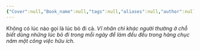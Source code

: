 ```yaml
---
{"Cover":null,"Book_name":null,"tags":null,"aliases":null,"author":null,"link":null,"dg-publish":true,"permalink":"/Book_ Reading 2024/Những câu nói hay trong sách/Những lúc bỏ đi/","dgPassFrontmatter":true,"noteIcon":"2","created":"2023-12-15T08:45:46.912+07:00","updated":"2023-12-21T17:56:41.153+07:00"}
---
```


Không có lúc nào gọi là lúc bỏ đi cả. *Vĩ nhân chỉ khác người thường ở chỗ biết dùng những lúc bỏ đi trong mỗi ngày để làm đều đều trong hàng chục năm một công việc hữu ích.*